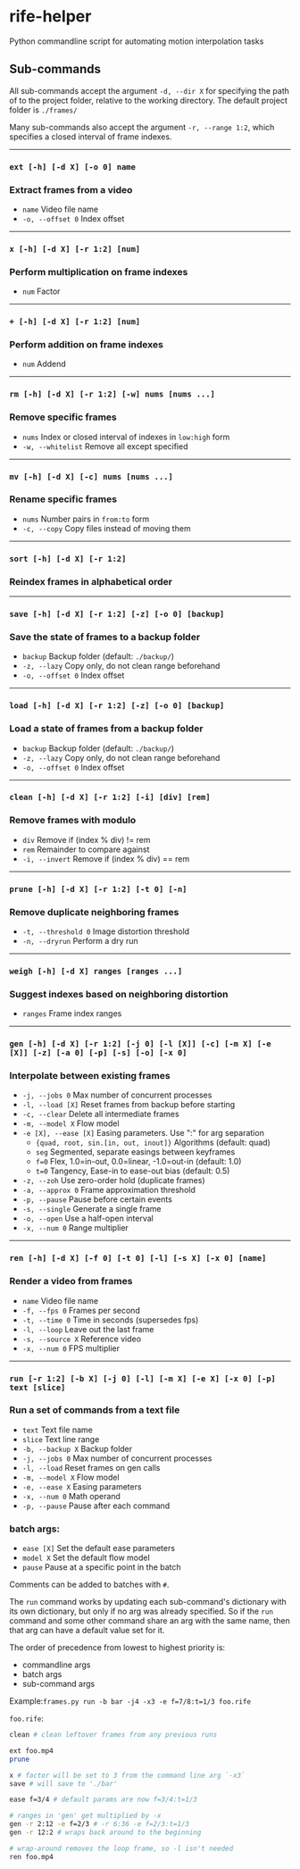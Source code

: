 # rife-helper
Python commandline script for automating motion interpolation tasks

## Sub-commands
All sub-commands accept the argument `-d, --dir X` for specifying the path of to the project folder, relative to the working directory. The default project folder is `./frames/`

Many sub-commands also accept the argument `-r, --range 1:2`, which specifies a closed interval of frame indexes.

--------------------------------------------------------------------------------
### `ext [-h] [-d X] [-o 0] name`
### Extract frames from a video
- `name` Video file name
- `-o, --offset 0` Index offset

--------------------------------------------------------------------------------
### `x [-h] [-d X] [-r 1:2] [num]`
### Perform multiplication on frame indexes
- `num` Factor

--------------------------------------------------------------------------------
### `+ [-h] [-d X] [-r 1:2] [num]`
### Perform addition on frame indexes
- `num` Addend

--------------------------------------------------------------------------------
### `rm [-h] [-d X] [-r 1:2] [-w] nums [nums ...]`
### Remove specific frames
- `nums` Index or closed interval of indexes in `low:high` form
- `-w, --whitelist` Remove all except specified

--------------------------------------------------------------------------------
### `mv [-h] [-d X] [-c] nums [nums ...]`
### Rename specific frames
- `nums` Number pairs in `from:to` form
- `-c, --copy` Copy files instead of moving them

--------------------------------------------------------------------------------
### `sort [-h] [-d X] [-r 1:2]`
### Reindex frames in alphabetical order

--------------------------------------------------------------------------------
### `save [-h] [-d X] [-r 1:2] [-z] [-o 0] [backup]`
### Save the state of frames to a backup folder
- `backup` Backup folder (default: `./backup/`)
- `-z, --lazy` Copy only, do not clean range beforehand
- `-o, --offset 0` Index offset

--------------------------------------------------------------------------------
### `load [-h] [-d X] [-r 1:2] [-z] [-o 0] [backup]`
### Load a state of frames from a backup folder
- `backup` Backup folder (default: `./backup/`)
- `-z, --lazy` Copy only, do not clean range beforehand
- `-o, --offset 0` Index offset

--------------------------------------------------------------------------------
### `clean [-h] [-d X] [-r 1:2] [-i] [div] [rem]`
### Remove frames with modulo
- `div` Remove if (index % div) != rem
- `rem` Remainder to compare against
- `-i, --invert` Remove if (index % div) == rem

--------------------------------------------------------------------------------
### `prune [-h] [-d X] [-r 1:2] [-t 0] [-n]`
### Remove duplicate neighboring frames
- `-t, --threshold 0` Image distortion threshold
- `-n, --dryrun` Perform a dry run

--------------------------------------------------------------------------------
### `weigh [-h] [-d X] ranges [ranges ...]`
### Suggest indexes based on neighboring distortion
- `ranges` Frame index ranges

--------------------------------------------------------------------------------
### `gen [-h] [-d X] [-r 1:2] [-j 0] [-l [X]] [-c] [-m X] [-e [X]] [-z] [-a 0] [-p] [-s] [-o] [-x 0]`
### Interpolate between existing frames
- `-j, --jobs 0` Max number of concurrent processes
- `-l, --load [X]` Reset frames from backup before starting
- `-c, --clear` Delete all intermediate frames
- `-m, --model X` Flow model
- `-e [X], --ease [X]` Easing parameters. Use ":" for arg separation
  - `{quad, root, sin.[in, out, inout]}` Algorithms (default: quad)
  - `seg` Segmented, separate easings between keyframes
  - `f=0` Flex, 1.0=in-out, 0.0=linear, -1.0=out-in (default: 1.0)
  - `t=0` Tangency, Ease-in to ease-out bias (default: 0.5)
- `-z, --zoh` Use zero-order hold (duplicate frames)
- `-a, --approx 0` Frame approximation threshold
- `-p, --pause` Pause before certain events
- `-s, --single` Generate a single frame
- `-o, --open` Use a half-open interval
- `-x, --num 0` Range multiplier

--------------------------------------------------------------------------------
### `ren [-h] [-d X] [-f 0] [-t 0] [-l] [-s X] [-x 0] [name]`
### Render a video from frames
- `name` Video file name
- `-f, --fps 0` Frames per second
- `-t, --time 0` Time in seconds (supersedes fps)
- `-l, --loop` Leave out the last frame
- `-s, --source X` Reference video
- `-x, --num 0` FPS multiplier

--------------------------------------------------------------------------------
### `run [-r 1:2] [-b X] [-j 0] [-l] [-m X] [-e X] [-x 0] [-p] text [slice]`
### Run a set of commands from a text file
- `text` Text file name
- `slice` Text line range
- `-b, --backup X` Backup folder
- `-j, --jobs 0` Max number of concurrent processes
- `-l, --load` Reset frames on gen calls
- `-m, --model X` Flow model
- `-e, --ease X` Easing parameters
- `-x, --num 0` Math operand
- `-p, --pause` Pause after each command

### batch args:
- `ease [X]` Set the default ease parameters
- `model X` Set the default flow model
- `pause` Pause at a specific point in the batch

Comments can be added to batches with `#`.

The `run` command works by updating each sub-command's dictionary with its own dictionary, but only if no arg was already specified. So if the `run` command and some other command share an arg with the same name, then that arg can have a default value set for it.

The order of precedence from lowest to highest priority is:
- commandline args
- batch args
- sub-command args

Example:`frames.py run -b bar -j4 -x3 -e f=7/8:t=1/3 foo.rife`

`foo.rife`:
```bash
clean # clean leftover frames from any previous runs

ext foo.mp4
prune

x # factor will be set to 3 from the command line arg `-x3`
save # will save to './bar'

ease f=3/4 # default params are now f=3/4:t=1/3

# ranges in 'gen' get multiplied by -x
gen -r 2:12 -e f=2/3 # -r 6:36 -e f=2/3:t=1/3
gen -r 12:2 # wraps back around to the beginning

# wrap-around removes the loop frame, so -l isn't needed
ren foo.mp4
```
